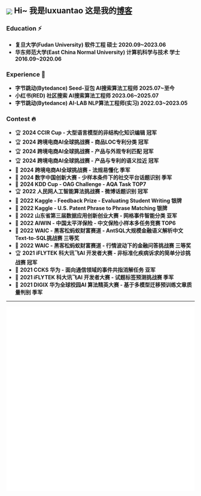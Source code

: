 ## <img src="https://emojis.slackmojis.com/emojis/images/1579216111/7550/pikachu_wave.gif?1579216111" align="center" width="28" /> Hi~ 我是luxuantao 这是我的[博客](https://luxuantao.github.io/)

### Education ⚡
+ **复旦大学(Fudan University) 软件工程 硕士 2020.09~2023.06**
+ **华东师范大学(East China Normal University) 计算机科学与技术 学士 2016.09~2020.06**

### Experience 🌱
+ **字节跳动(Bytedance) Seed-豆包 AI搜索算法工程师 2025.07~至今**
+ **小红书(RED) 社区搜索 AI搜索算法工程师 2023.06~2025.07**
+ **字节跳动(Bytedance) AI-LAB NLP算法工程师(实习) 2022.03~2023.05**

### Contest 🔥
+ 🏆 **2024 CCIR Cup - 大型语言模型的非结构化知识编辑 冠军**
+ 🏆 **2024 跨境电商AI全球挑战赛 - 商品LOC专利分类 冠军**
+ 🏆 **2024 跨境电商AI全球挑战赛 - 产品与外观专利匹配 冠军**
+ 🏆 **2024 跨境电商AI全球挑战赛 - 产品与专利的语义拉近 冠军**
+ 🥉 **2024 跨境电商AI全球挑战赛 - 法规易懂化 季军**
+ 🥉 **2024 数字中国创新大赛 - 少样本条件下的社交平台话题识别 季军**
+ 🏅️ **2024 KDD Cup - OAG Challenge - AQA Task TOP7**
+ 🏆 **2022 人民网人工智能算法挑战赛 - 微博话题识别 冠军**
+ 🥈 **2022 Kaggle - Feedback Prize - Evaluating Student Writing 银牌**
+ 🥈 **2022 Kaggle - U.S. Patent Phrase to Phrase Matching 银牌**
+ 🥈 **2022 山东省第三届数据应用创新创业大赛 - 网格事件智能分类 亚军**
+ 🏅️ **2022 AIWIN - 中国太平洋保险 - 中文保险小样本多任务竞赛 TOP6**
+ 🥉 **2022 WAIC - 黑客松蚂蚁财富赛道 - AntSQL大规模金融语义解析中文Text-to-SQL挑战赛 三等奖**
+ 🥉 **2022 WAIC - 黑客松蚂蚁财富赛道 - 行情波动下的金融问答挑战赛 三等奖**
+ 🏆 **2021 iFLYTEK 科大讯飞AI 开发者大赛 - 非标准化疾病诉求的简单分诊挑战赛 冠军**
+ 🥈 **2021 CCKS 华为 - 面向通信领域的事件共指消解任务 亚军**
+ 🥉 **2021 iFLYTEK 科大讯飞AI 开发者大赛 - 试题标签预测挑战赛 季军**
+ 🥉 **2021 DIGIX 华为全球校园AI 算法精英大赛 - 基于多模型迁移预训练文章质量判别 季军**

---
<img src="/github-metrics.svg" alt="Metrics" />
